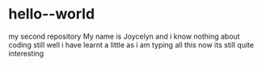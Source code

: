 # hello--world
my second repository
My name is Joycelyn and i know nothing about coding still
well i have learnt a little as i am typing all this now
its still quite interesting
